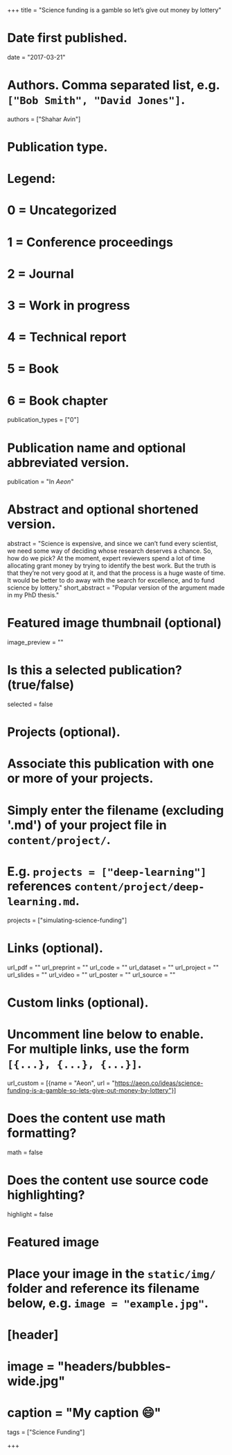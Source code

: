 +++
title = "Science funding is a gamble so let’s give out money by lottery"

# Date first published.
date = "2017-03-21"

# Authors. Comma separated list, e.g. `["Bob Smith", "David Jones"]`.
authors = ["Shahar Avin"]

# Publication type.
# Legend:
# 0 = Uncategorized
# 1 = Conference proceedings
# 2 = Journal
# 3 = Work in progress
# 4 = Technical report
# 5 = Book
# 6 = Book chapter
publication_types = ["0"]

# Publication name and optional abbreviated version.
publication = "In *Aeon*"

# Abstract and optional shortened version.
abstract = "Science is expensive, and since we can’t fund every scientist, we need some way of deciding whose research deserves a chance. So, how do we pick? At the moment, expert reviewers spend a lot of time allocating grant money by trying to identify the best work. But the truth is that they’re not very good at it, and that the process is a huge waste of time. It would be better to do away with the search for excellence, and to fund science by lottery."
short_abstract = "Popular version of the argument made in my PhD thesis."

# Featured image thumbnail (optional)
image_preview = ""

# Is this a selected publication? (true/false)
selected = false

# Projects (optional).
#   Associate this publication with one or more of your projects.
#   Simply enter the filename (excluding '.md') of your project file in `content/project/`.
#   E.g. `projects = ["deep-learning"]` references `content/project/deep-learning.md`.
projects = ["simulating-science-funding"]

# Links (optional).
url_pdf = ""
url_preprint = ""
url_code = ""
url_dataset = ""
url_project = ""
url_slides = ""
url_video = ""
url_poster = ""
url_source = ""

# Custom links (optional).
#   Uncomment line below to enable. For multiple links, use the form `[{...}, {...}, {...}]`.
url_custom = [{name = "Aeon", url = "https://aeon.co/ideas/science-funding-is-a-gamble-so-lets-give-out-money-by-lottery"}]

# Does the content use math formatting?
math = false

# Does the content use source code highlighting?
highlight = false

# Featured image
# Place your image in the `static/img/` folder and reference its filename below, e.g. `image = "example.jpg"`.
# [header]
# image = "headers/bubbles-wide.jpg"
# caption = "My caption 😄"

tags = ["Science Funding"]

+++

